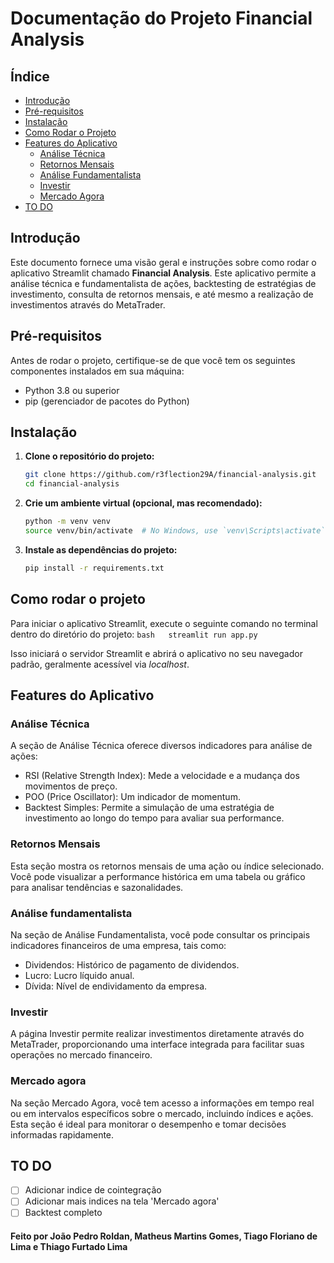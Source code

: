 # Documentação do Projeto Financial Analysis

## Índice

- [Introdução](#introdução)
- [Pré-requisitos](#pré-requisitos)
- [Instalação](#instalação)
- [Como Rodar o Projeto](#como-rodar-o-projeto)
- [Features do Aplicativo](#features-do-aplicativo)
  - [Análise Técnica](#análise-técnica)
  - [Retornos Mensais](#retornos-mensais)
  - [Análise Fundamentalista](#análise-fundamentalista)
  - [Investir](#investir)
  - [Mercado Agora](#mercado-agora)
- [TO DO](#to-do)

## Introdução

Este documento fornece uma visão geral e instruções sobre como rodar o aplicativo Streamlit chamado **Financial Analysis**. Este aplicativo permite a análise técnica e fundamentalista de ações, backtesting de estratégias de investimento, consulta de retornos mensais, e até mesmo a realização de investimentos através do MetaTrader.

## Pré-requisitos

Antes de rodar o projeto, certifique-se de que você tem os seguintes componentes instalados em sua máquina:

- Python 3.8 ou superior
- pip (gerenciador de pacotes do Python)

## Instalação

1. **Clone o repositório do projeto:**

   ```bash
   git clone https://github.com/r3flection29A/financial-analysis.git
   cd financial-analysis
   ```

2. **Crie um ambiente virtual (opcional, mas recomendado):**

    ```bash
    python -m venv venv
    source venv/bin/activate  # No Windows, use `venv\Scripts\activate`
    ```

3. **Instale as dependências do projeto:**

    ```bash
    pip install -r requirements.txt
    ```

## Como rodar o projeto

Para iniciar o aplicativo Streamlit, execute o seguinte comando no terminal dentro do diretório do projeto:
    ```bash  
    streamlit run app.py
    ```

Isso iniciará o servidor Streamlit e abrirá o aplicativo no seu navegador padrão, geralmente acessível via *localhost*.

## Features do Aplicativo

### Análise Técnica

A seção de Análise Técnica oferece diversos indicadores para análise de ações:

- RSI (Relative Strength Index): Mede a velocidade e a mudança dos movimentos de preço.
- POO (Price Oscillator): Um indicador de momentum.
- Backtest Simples: Permite a simulação de uma estratégia de investimento ao longo do tempo para avaliar sua performance.

### Retornos Mensais

Esta seção mostra os retornos mensais de uma ação ou índice selecionado. Você pode visualizar a performance histórica em uma tabela ou gráfico para analisar tendências e sazonalidades.

### Análise fundamentalista 

Na seção de Análise Fundamentalista, você pode consultar os principais indicadores financeiros de uma empresa, tais como:

- Dividendos: Histórico de pagamento de dividendos.
- Lucro: Lucro líquido anual.
- Dívida: Nível de endividamento da empresa.

### Investir 

A página Investir permite realizar investimentos diretamente através do MetaTrader, proporcionando uma interface integrada para facilitar suas operações no mercado financeiro.

### Mercado agora

Na seção Mercado Agora, você tem acesso a informações em tempo real ou em intervalos específicos sobre o mercado, incluindo índices e ações. Esta seção é ideal para monitorar o desempenho e tomar decisões informadas rapidamente.

## TO DO

- [ ] Adicionar indice de cointegração
- [ ] Adicionar mais indices na tela 'Mercado agora'
- [ ] Backtest completo

#### Feito por João Pedro Roldan, Matheus Martins Gomes, Tiago Floriano de Lima e Thiago Furtado Lima
